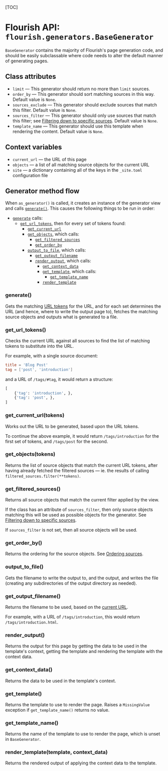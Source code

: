 [TOC]

# Flourish API: `flourish.generators.BaseGenerator`

`BaseGenerator` contains the majority of Flourish's page generation code, and
should be easily subclassable where code needs to alter the default manner
of generating pages.

## Class attributes

  * `limit` — This generator should return no more than `limit` sources.
  * `order_by` — This generator should sort matching sources in this way.
    Default value is `None`.
  * `sources_exclude` — This generator should exclude sources that match
    this filter. Default value is `None`.
  * `sources_filter` — This generator should only use sources that match
    this filter; see
    [Filtering down to specific sources](/api-flourish/#filtering-down-to-specific-sources).
    Default value is `None`.
  * `template_name` — This generator should use this template when rendering
    the content. Default value is `None`.

## Context variables

  * `current_url` — the URL of this page
  * `objects` — a list of all matching source objects for the current URL
  * `site` — a dictionary containing all of the keys in the `_site.toml`
    configuration file

## Generator method flow

When `as_generator()` is called, it creates an instance of the generator view
and calls [`generate()`](#generate). This causes the following things to be
run in order:

  * [`generate`](#generate) calls:
      * [`get_url_tokens`](#get_url_tokens), then for every set of tokens found:
          * [`get_current_url`](#get_current_urltokens)
          * [`get_objects`](#get_objectstokens), which calls:
              * [`get_filtered_sources`](#get_filtered_sources)
              * [`get_order_by`](#get_order_by)
          * [`output_to_file`](#output_to_file), which calls:
              * [`get_output_filename`](#get_output_filename)
              * [`render_output`](#render_output), which calls:
                  * [`get_context_data`](#get_context_data)
                  * [`get_template`](#get_template), which calls:
                      * [`get_template_name`](#get_template_name)
                  * [`render_template`](#render_templatetemplate-context_data)

### generate()

Gets the matching [URL tokens](#get-url-tokens) for the URL, and for each
set determines the URL (and hence, where to write the output page to),
fetches the matching source objects and outputs what is generated to a file.

### get_url_tokens()

Checks the current URL against all sources to find the list of matching
tokens to substitute into the URL.

For example, with a single source document:

```toml
title = 'Blog Post'
tag = ['post', 'introduction']
```

and a URL of `/tags/#tag`, it would return a structure:

```python
[
    {'tag': 'introduction', },
    {'tag': 'post', },
]
```

### get_current_url(tokens)

Works out the URL to be generated, based upon the URL tokens. 

To continue the above example, it would return `/tags/introduction` for the
first set of tokens, and `/tags/post` for the second.

### get_objects(tokens)

Returns the list of source objects that match the current URL tokens, after
having already fetched the filtered sources — ie. the results of calling
`filtered_sources.filter(**tokens)`.

### get_filtered_sources()

Returns all source objects that match the current filter applied by the view.

If the class has an attribute of `sources_filter`, then only source objects
matching this will be used as possible objects for the generator. See
[Filtering down to specific sources](/api-flourish/#filtering-down-to-specific-sources).

If `sources_filter` is not set, then all source objects will be used.

### get_order_by()

Returns the ordering for the source objects. See
[Ordering sources](/api-flourish/#ordering-sources).

### output_to_file()

Gets the filename to write the output to, and the output, and writes the file
(creating any subdirectories of the output directory as needed).

### get_output_filename()

Returns the filename to be used, based on the
[current URL](#get_current_urltokens).

For example, with a URL of `/tags/introduction`, this would return 
`/tags/introduction.html`.

### render_output()

Returns the output for this page by getting the data to be used in the
template's context, getting the template and rendering the template with the
context data.

### get_context_data()

Returns the data to be used in the template's context.

### get_template()

Returns the template to use to render the page. Raises a `MissingValue`
exception if `get_template_name()` returns no value.

### get_template_name()

Returns the name of the template to use to render the page, which is
unset in `BaseGenerator`.

### render_template(template, context_data)

Returns the rendered output of applying the context data to the template.

